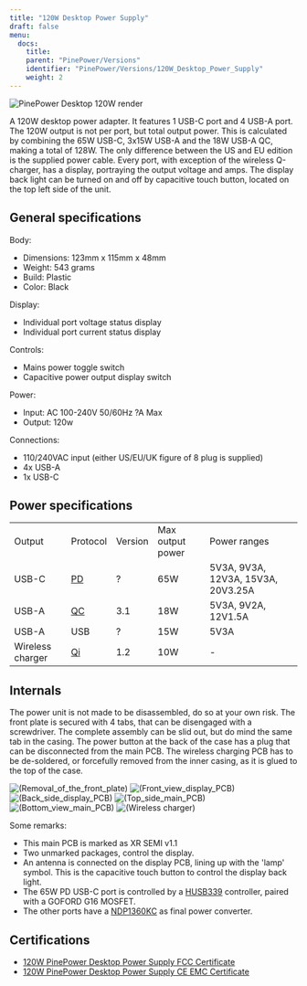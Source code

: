 ```yaml
---
title: "120W Desktop Power Supply"
draft: false
menu:
  docs:
    title:
    parent: "PinePower/Versions"
    identifier: "PinePower/Versions/120W_Desktop_Power_Supply"
    weight: 2
---
```


![PinePower Desktop 120W render](/documentation/images/PinePower-Desktop-2.jpg)

A 120W desktop power adapter. It features 1 USB-C port and 4 USB-A port. The 120W output is not per port, but total output power. This is calculated by combining the 65W USB-C, 3x15W USB-A and the 18W USB-A QC, making a total of 128W. The only difference between the US and EU edition is the supplied power cable. Every port, with exception of the wireless Q-charger, has a display, portraying the output voltage and amps. The display back light can be turned on and off by capacitive touch button, located on the top left side of the unit.

## General specifications

Body:

* Dimensions: 123mm x 115mm x 48mm
* Weight: 543 grams
* Build: Plastic
* Color: Black

Display:

* Individual port voltage status display
* Individual port current status display

Controls:

* Mains power toggle switch
* Capacitive power output display switch

Power:

* Input: AC 100-240V 50/60Hz ?A Max
* Output: 120w

Connections:

* 110/240VAC input (either US/EU/UK figure of 8 plug is supplied)
* 4x USB-A
* 1x USB-C

## Power specifications

|     |     |     |     |     |
| --- | --- | --- | --- | --- |
| Output | Protocol | Version | Max output power | Power ranges |
| USB-C | [PD](https://en.wikipedia.org/wiki/USB_hardware#USB_Power_Delivery_(USB_PD)) | ? | 65W | 5V3A, 9V3A, 12V3A, 15V3A, 20V3.25A |
| USB-A | [QC](https://en.wikipedia.org/wiki/Quick_Charge) | 3.1 | 18W | 5V3A, 9V2A, 12V1.5A |
| USB-A | USB | ? | 15W | 5V3A |
| Wireless charger | [Qi](https://en.wikipedia.org/wiki/Qi_(standard)) | 1.2 | 10W | - |

## Internals

The power unit is not made to be disassembled, do so at your own risk. The front plate is secured with 4 tabs, that can be disengaged with a screwdriver. The complete assembly can be slid out, but do mind the same tab in the casing. The power button at the back of the case has a plug that can be disconnected from the main PCB. The wireless charging PCB has to be de-soldered, or forcefully removed from the inner casing, as it is glued to the top of the case.

![(Removal_of_the_front_plate)](/documentation/images/PinPower-Desktop-front-plate-removal.jpg)
![(Front_view_display_PCB)](/documentation/images/PinPower-Desktop-Display-front.jpg)
![(Back_side_display_PCB)](/documentation/images/PinPower-Desktop-Display-back.jpg)
![(Top_side_main_PCB)](/documentation/images/PinPower-Desktop-PCB-top.jpg)
![(Bottom_view_main_PCB)](/documentation/images/PinPower-Desktop-PCB-bottom.jpg)
![(Wireless charger)](/documentation/images/PinPower-Desktop-wireless-charger.jpg)

Some remarks:

* This main PCB is marked as XR SEMI v1.1
* Two unmarked packages, control the display.
* An antenna is connected on the display PCB, lining up with the 'lamp' symbol. This is the capacitive touch button to control the display back light.
* The 65W PD USB-C port is controlled by a [HUSB339](http://www.hynetek.com/product/pdController/HUSB339/document/HUSB339_DS_EN_V1.2.pdf) controller, paired with a GOFORD G16 MOSFET.
* The other ports have a [NDP1360KC](http://www.lshchip.com/pdf/Deep-pool/NDP1360KC_EN_Rev1.1.pdf) as final power converter.

## Certifications

* [120W PinePower Desktop Power Supply FCC Certificate](https://files.pine64.org/doc/cert/120W%20Desktop%20PinePower%20FCC%20Certificate-DL-20221129012C.pdf)
* [120W PinePower Desktop Power Supply CE EMC Certificate](https://files.pine64.org/doc/cert/120W%20Desktop%20PinePower%20CE%20EMC%20Certificate-DL-20221129011C.pdf)

